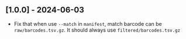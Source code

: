 ## [1.0.0] - 2024-06-03
- Fix that when use `--match` in `manifest`, match barcode can be `raw/barcodes.tsv.gz`. It should always use `filtered/barcodes.tsv.gz`